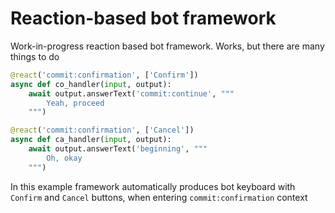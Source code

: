 # Reaction-based bot framework

Work-in-progress reaction based bot framework.
Works, but there are many things to do

```python
@react('commit:confirmation', ['Confirm'])
async def co_handler(input, output):
	await output.answerText('commit:continue', """
		Yeah, proceed
	""")

@react('commit:confirmation', ['Cancel'])
async def ca_handler(input, output):
	await output.answerText('beginning', """
		Oh, okay
	""")
```

In this example framework automatically produces bot keyboard 
with `Confirm` and `Cancel` buttons, when entering `commit:confirmation` context


